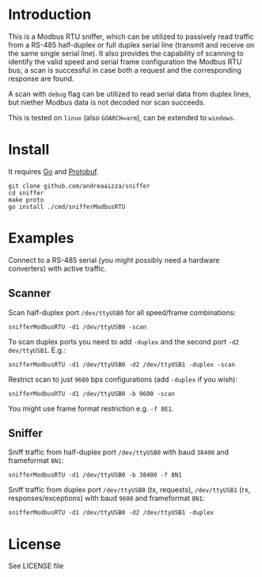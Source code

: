 # Introduction
This is a Modbus RTU sniffer, which can be utilized to passively read traffic from a RS-485 half-duplex or full duplex serial line (transmit and receive on the same single serial line). It also provides the capability of scanning to identify the valid speed and serial frame configuration the Modbus RTU bus; a scan is successful in case both a request and the corresponding response are found. 

A scan with `debug` flag can be utilized to read serial data from duplex lines, but niether Modbus data is not decoded nor scan succeeds.

This is tested on `linux` (also `GOARCH=arm`), can be extended to `windows`. 

# Install
It requires [Go](https://golang.org/doc/install) and [Protobuf](https://developers.google.com/protocol-buffers/docs/downloads).
```
git clone github.com/andreaaizza/sniffer
cd sniffer 
make proto
go install ./cmd/snifferModbusRTU
```

# Examples
Connect to a RS-485 serial (you might possibly need a hardware converters) with active traffic.

## Scanner
Scan half-duplex port `/dev/ttyUSB0` for all speed/frame combinations:
```
snifferModbusRTU -d1 /dev/ttyUSB0 -scan
```

To scan duplex ports you need to add `-duplex` and the second port `-d2 dev/ttyUSB1`. E.g.:
```
snifferModbusRTU -d1 /dev/ttyUSB0 -d2 /dev/ttyUSB1 -duplex -scan
```

Restrict scan to just `9600` bps configurations (add `-duplex` if you wish):
```
snifferModbusRTU -d1 /dev/ttyUSB0 -b 9600 -scan
```
You might use frame format restriction e.g. `-f 8E1`.

## Sniffer
Sniff traffic from half-duplex port `/dev/ttyUSB0` with baud `38400` and frameformat `8N1`:
```
snifferModbusRTU -d1 /dev/ttyUSB0 -b 38400 -f 8N1
```
Sniff traffic from duplex port `/dev/ttyUSB0` (tx, requests), `/dev/ttyUSB1` (rx, responses/exceptions)  with baud `9600` and frameformat `8N1`:
```
snifferModbusRTU -d1 /dev/ttyUSB0 -d2 /dev/ttyUSB1 -duplex
```

# License
See LICENSE file

